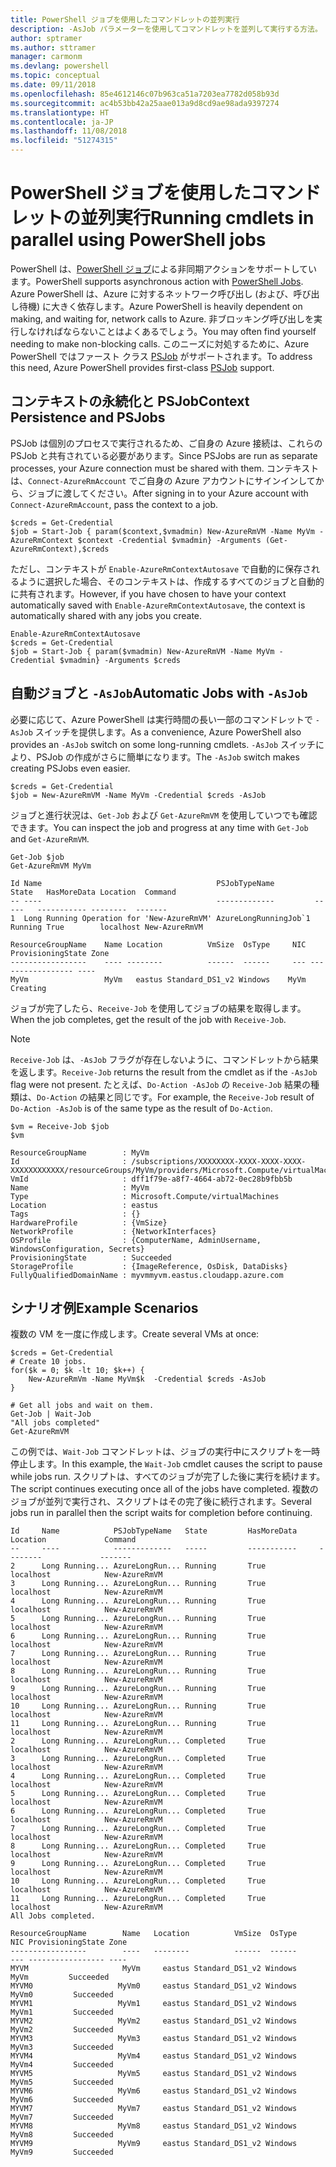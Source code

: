```yaml
---
title: PowerShell ジョブを使用したコマンドレットの並列実行
description: -AsJob パラメーターを使用してコマンドレットを並列して実行する方法。
author: sptramer
ms.author: sttramer
manager: carmonm
ms.devlang: powershell
ms.topic: conceptual
ms.date: 09/11/2018
ms.openlocfilehash: 85e4612146c07b963ca51a7203ea7782d058b93d
ms.sourcegitcommit: ac4b53bb42a25aae013a9d8cd9ae98ada9397274
ms.translationtype: HT
ms.contentlocale: ja-JP
ms.lasthandoff: 11/08/2018
ms.locfileid: "51274315"
---
```

# <a name="running-cmdlets-in-parallel-using-powershell-jobs"></a><span data-ttu-id="0513d-103">PowerShell ジョブを使用したコマンドレットの並列実行</span><span class="sxs-lookup"><span data-stu-id="0513d-103">Running cmdlets in parallel using PowerShell jobs</span></span>

<span data-ttu-id="0513d-104">PowerShell は、[PowerShell ジョブ](/powershell/module/microsoft.powershell.core/about/about_jobs)による非同期アクションをサポートしています。</span><span class="sxs-lookup"><span data-stu-id="0513d-104">PowerShell supports asynchronous action with [PowerShell Jobs](/powershell/module/microsoft.powershell.core/about/about_jobs).</span></span>
<span data-ttu-id="0513d-105">Azure PowerShell は、Azure に対するネットワーク呼び出し (および、呼び出し待機) に大きく依存します。</span><span class="sxs-lookup"><span data-stu-id="0513d-105">Azure PowerShell is heavily dependent on making, and waiting for, network calls to Azure.</span></span> <span data-ttu-id="0513d-106">非ブロッキング呼び出しを実行しなければならないことはよくあるでしょう。</span><span class="sxs-lookup"><span data-stu-id="0513d-106">You may often find yourself needing to make non-blocking calls.</span></span> <span data-ttu-id="0513d-107">このニーズに対処するために、Azure PowerShell ではファースト クラス [PSJob](/powershell/module/microsoft.powershell.core/about/about_jobs) がサポートされます。</span><span class="sxs-lookup"><span data-stu-id="0513d-107">To address this need, Azure PowerShell provides first-class [PSJob](/powershell/module/microsoft.powershell.core/about/about_jobs) support.</span></span>

## <a name="context-persistence-and-psjobs"></a><span data-ttu-id="0513d-108">コンテキストの永続化と PSJob</span><span class="sxs-lookup"><span data-stu-id="0513d-108">Context Persistence and PSJobs</span></span>

<span data-ttu-id="0513d-109">PSJob は個別のプロセスで実行されるため、ご自身の Azure 接続は、これらの PSJob と共有されている必要があります。</span><span class="sxs-lookup"><span data-stu-id="0513d-109">Since PSJobs are run as separate processes, your Azure connection must be shared with them.</span></span> <span data-ttu-id="0513d-110">コンテキストは、`Connect-AzureRmAccount` でご自身の Azure アカウントにサインインしてから、ジョブに渡してください。</span><span class="sxs-lookup"><span data-stu-id="0513d-110">After signing in to your Azure account with `Connect-AzureRmAccount`, pass the context to a job.</span></span>

```azurepowershell-interactive
$creds = Get-Credential
$job = Start-Job { param($context,$vmadmin) New-AzureRmVM -Name MyVm -AzureRmContext $context -Credential $vmadmin} -Arguments (Get-AzureRmContext),$creds
```

<span data-ttu-id="0513d-111">ただし、コンテキストが `Enable-AzureRmContextAutosave` で自動的に保存されるように選択した場合、そのコンテキストは、作成するすべてのジョブと自動的に共有されます。</span><span class="sxs-lookup"><span data-stu-id="0513d-111">However, if you have chosen to have your context automatically saved with `Enable-AzureRmContextAutosave`, the context is automatically shared with any jobs you create.</span></span>

```azurepowershell-interactive
Enable-AzureRmContextAutosave
$creds = Get-Credential
$job = Start-Job { param($vmadmin) New-AzureRmVM -Name MyVm -Credential $vmadmin} -Arguments $creds
```

## <a name="automatic-jobs-with--asjob"></a><span data-ttu-id="0513d-112">自動ジョブと `-AsJob`</span><span class="sxs-lookup"><span data-stu-id="0513d-112">Automatic Jobs with `-AsJob`</span></span>

<span data-ttu-id="0513d-113">必要に応じて、Azure PowerShell は実行時間の長い一部のコマンドレットで `-AsJob` スイッチを提供します。</span><span class="sxs-lookup"><span data-stu-id="0513d-113">As a convenience, Azure PowerShell also provides an `-AsJob` switch on some long-running cmdlets.</span></span>
<span data-ttu-id="0513d-114">`-AsJob` スイッチにより、PSJob の作成がさらに簡単になります。</span><span class="sxs-lookup"><span data-stu-id="0513d-114">The `-AsJob` switch makes creating PSJobs even easier.</span></span>

```azurepowershell-interactive
$creds = Get-Credential
$job = New-AzureRmVM -Name MyVm -Credential $creds -AsJob
```

<span data-ttu-id="0513d-115">ジョブと進行状況は、`Get-Job` および `Get-AzureRmVM` を使用していつでも確認できます。</span><span class="sxs-lookup"><span data-stu-id="0513d-115">You can inspect the job and progress at any time with `Get-Job` and `Get-AzureRmVM`.</span></span>

```azurepowershell-interactive
Get-Job $job
Get-AzureRmVM MyVm
```

```output
Id Name                                       PSJobTypeName         State   HasMoreData Location  Command
-- ----                                       -------------         -----   ----------- --------  -------
1  Long Running Operation for 'New-AzureRmVM' AzureLongRunningJob`1 Running True        localhost New-AzureRmVM

ResourceGroupName    Name Location          VmSize  OsType     NIC ProvisioningState Zone
-----------------    ---- --------          ------  ------     --- ----------------- ----
MyVm                 MyVm   eastus Standard_DS1_v2 Windows    MyVm          Creating
```

<span data-ttu-id="0513d-116">ジョブが完了したら、`Receive-Job` を使用してジョブの結果を取得します。</span><span class="sxs-lookup"><span data-stu-id="0513d-116">When the job completes, get the result of the job with `Receive-Job`.</span></span>

> [!NOTE]
> <span data-ttu-id="0513d-117">`Receive-Job` は、`-AsJob` フラグが存在しないように、コマンドレットから結果を返します。</span><span class="sxs-lookup"><span data-stu-id="0513d-117">`Receive-Job` returns the result from the cmdlet as if the `-AsJob` flag were not present.</span></span>
> <span data-ttu-id="0513d-118">たとえば、`Do-Action -AsJob` の `Receive-Job` 結果の種類は、`Do-Action` の結果と同じです。</span><span class="sxs-lookup"><span data-stu-id="0513d-118">For example, the `Receive-Job` result of `Do-Action -AsJob` is of the same type as the result of `Do-Action`.</span></span>

```azurepowershell-interactive
$vm = Receive-Job $job
$vm
```

```output
ResourceGroupName        : MyVm
Id                       : /subscriptions/XXXXXXXX-XXXX-XXXX-XXXX-XXXXXXXXXXXX/resourceGroups/MyVm/providers/Microsoft.Compute/virtualMachines/MyVm
VmId                     : dff1f79e-a8f7-4664-ab72-0ec28b9fbb5b
Name                     : MyVm
Type                     : Microsoft.Compute/virtualMachines
Location                 : eastus
Tags                     : {}
HardwareProfile          : {VmSize}
NetworkProfile           : {NetworkInterfaces}
OSProfile                : {ComputerName, AdminUsername, WindowsConfiguration, Secrets}
ProvisioningState        : Succeeded
StorageProfile           : {ImageReference, OsDisk, DataDisks}
FullyQualifiedDomainName : myvmmyvm.eastus.cloudapp.azure.com
```

## <a name="example-scenarios"></a><span data-ttu-id="0513d-119">シナリオ例</span><span class="sxs-lookup"><span data-stu-id="0513d-119">Example Scenarios</span></span>

<span data-ttu-id="0513d-120">複数の VM を一度に作成します。</span><span class="sxs-lookup"><span data-stu-id="0513d-120">Create several VMs at once:</span></span>

```azurepowershell-interactive
$creds = Get-Credential
# Create 10 jobs.
for($k = 0; $k -lt 10; $k++) {
    New-AzureRmVm -Name MyVm$k  -Credential $creds -AsJob
}

# Get all jobs and wait on them.
Get-Job | Wait-Job
"All jobs completed"
Get-AzureRmVM
```

<span data-ttu-id="0513d-121">この例では、`Wait-Job` コマンドレットは、ジョブの実行中にスクリプトを一時停止します。</span><span class="sxs-lookup"><span data-stu-id="0513d-121">In this example, the `Wait-Job` cmdlet causes the script to pause while jobs run.</span></span> <span data-ttu-id="0513d-122">スクリプトは、すべてのジョブが完了した後に実行を続けます。</span><span class="sxs-lookup"><span data-stu-id="0513d-122">The script continues executing once all of the jobs have completed.</span></span> <span data-ttu-id="0513d-123">複数のジョブが並列で実行され、スクリプトはその完了後に続行されます。</span><span class="sxs-lookup"><span data-stu-id="0513d-123">Several jobs run in parallel then the script waits for completion before continuing.</span></span>

```output
Id     Name            PSJobTypeName   State         HasMoreData     Location             Command
--     ----            -------------   -----         -----------     --------             -------
2      Long Running... AzureLongRun... Running       True            localhost            New-AzureRmVM
3      Long Running... AzureLongRun... Running       True            localhost            New-AzureRmVM
4      Long Running... AzureLongRun... Running       True            localhost            New-AzureRmVM
5      Long Running... AzureLongRun... Running       True            localhost            New-AzureRmVM
6      Long Running... AzureLongRun... Running       True            localhost            New-AzureRmVM
7      Long Running... AzureLongRun... Running       True            localhost            New-AzureRmVM
8      Long Running... AzureLongRun... Running       True            localhost            New-AzureRmVM
9      Long Running... AzureLongRun... Running       True            localhost            New-AzureRmVM
10     Long Running... AzureLongRun... Running       True            localhost            New-AzureRmVM
11     Long Running... AzureLongRun... Running       True            localhost            New-AzureRmVM
2      Long Running... AzureLongRun... Completed     True            localhost            New-AzureRmVM
3      Long Running... AzureLongRun... Completed     True            localhost            New-AzureRmVM
4      Long Running... AzureLongRun... Completed     True            localhost            New-AzureRmVM
5      Long Running... AzureLongRun... Completed     True            localhost            New-AzureRmVM
6      Long Running... AzureLongRun... Completed     True            localhost            New-AzureRmVM
7      Long Running... AzureLongRun... Completed     True            localhost            New-AzureRmVM
8      Long Running... AzureLongRun... Completed     True            localhost            New-AzureRmVM
9      Long Running... AzureLongRun... Completed     True            localhost            New-AzureRmVM
10     Long Running... AzureLongRun... Completed     True            localhost            New-AzureRmVM
11     Long Running... AzureLongRun... Completed     True            localhost            New-AzureRmVM
All Jobs completed.

ResourceGroupName        Name   Location          VmSize  OsType           NIC ProvisioningState Zone
-----------------        ----   --------          ------  ------           --- ----------------- ----
MYVM                     MyVm     eastus Standard_DS1_v2 Windows          MyVm         Succeeded
MYVM0                   MyVm0     eastus Standard_DS1_v2 Windows         MyVm0         Succeeded
MYVM1                   MyVm1     eastus Standard_DS1_v2 Windows         MyVm1         Succeeded
MYVM2                   MyVm2     eastus Standard_DS1_v2 Windows         MyVm2         Succeeded
MYVM3                   MyVm3     eastus Standard_DS1_v2 Windows         MyVm3         Succeeded
MYVM4                   MyVm4     eastus Standard_DS1_v2 Windows         MyVm4         Succeeded
MYVM5                   MyVm5     eastus Standard_DS1_v2 Windows         MyVm5         Succeeded
MYVM6                   MyVm6     eastus Standard_DS1_v2 Windows         MyVm6         Succeeded
MYVM7                   MyVm7     eastus Standard_DS1_v2 Windows         MyVm7         Succeeded
MYVM8                   MyVm8     eastus Standard_DS1_v2 Windows         MyVm8         Succeeded
MYVM9                   MyVm9     eastus Standard_DS1_v2 Windows         MyVm9         Succeeded
```
